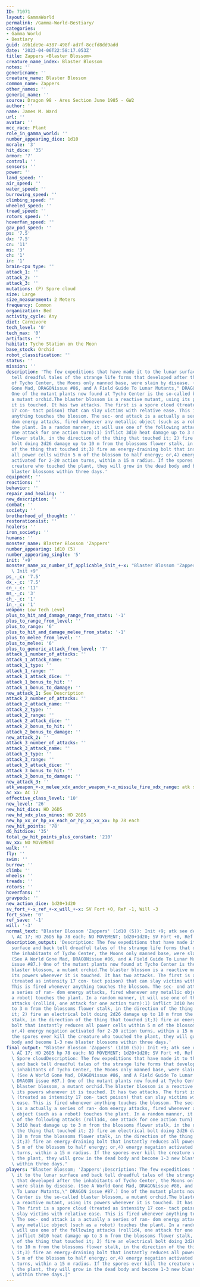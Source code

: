 ```yaml
---
ID: 71071
layout: GammaWorld
permalink: /Gamma-World-Bestiary/
categories:
- Gamma World
- Bestiary
guid: a9b1de9e-4387-498f-ad7f-8ccfd8dd9add
date: '2023-04-06T22:58:17.053Z'
title: Zappers «Blaster Blossom»
creature_name_index: Blaster Blossom
notes: ''
genericname: ''
creature_name: Blaster Blossom
common_name: Zappers
other_names: ''
generic_name: ''
source: Dragon 98 - Ares Section June 1985 - GW2
author: ''
name: James M. Ward
url: ''
avatar: ''
mcc_race: Plant
role_in_gamma_world: ''
number_appearing_dice: 1d10
morale: '3'
hit_dice: '35'
armor: '7'
control: ''
sensors: ''
power: ''
land_speed: ''
air_speed: ''
water_speed: ''
burrowing_speed: ''
climbing_speed: ''
wheeled_speed: ''
tread_speed: ''
rotors_speed: ''
hoverfan_speed: ''
gav_pod_speed: ''
ps: '7.5'
dx: '7.5'
cn: '11'
ms: '3'
ch: '1'
in: '1'
brain-cpu type: ''
attack_1: ''
attack_2: ''
attack_3: ''
mutations: (P) Spore cloud
size: Large
size_measurement: 2 Meters
frequency: Common
organization: Bed
activity_cycle: Any
diet: Carnivore
tech_level: '0'
tech_max: '0'
artifacts: ''
habitat: Tycho Station on the Moon
base_stock: Orchid
robot_classification: ''
status: ''
mission: ''
description: 'The few expeditions that have made it to the lunar surface and back
  tell dreadful tales of the strange life forms that developed after the inhabitants
  of Tycho Center, the Moons only manned base, were slain by disease. (See A World
  Gone Mad, DRAGONissue #86, and A Field Guide To Lunar Mutants," DRAGON issue #87.)
  One of the mutant plants now found at Tycho Center is the so-called blaster blossom,
  a mutant orchid.The blaster blossom is a reactive mutant, using its powers whenever
  it is touched. It has two attacks. The first is a spore cloud (treated as intensity
  17 con- tact poison) that can slay victims with relative ease. This is fired whenever
  anything touches the blossom. The sec- ond attack is a actually a series of ran-
  dom energy attacks, fired whenever any metallic object (such as a robot) touches
  the plant. In a random manner, it will use one of the following attacks (roll1d4,
  one attack for one action turn):1) inflict 3d10 heat damage up to 3 m from the blossoms
  flower stalk, in the direction of the thing that touched it; 2) fire an electrical
  bolt doing 2d26 damage up to 10 m from the blossoms flower stalk, in the direction
  of the thing that touched it;3) fire an energy-draining bolt that instantly reduces
  all power cells within 5 m of the blossom to half energy; or,4) energy negation
  activated for 2-20 action turns, within a 15 m radius. If the spores ever kill the
  creature who touched the plant, they will grow in the dead body and become 1-3 new
  blaster blossoms within three days.'
equipment: ''
reactions: ''
behavior: ''
repair_and_healing: ''
new_description: ''
combat: ''
society: ''
brotherhood_of_thought: ''
restorationsist: ''
healers: ''
iron_society: ''
humans: ''
monster_name: Blaster Blossom 'Zappers'
number_appearing: 1d10 (5)
number_appearing_single: '5'
init: '+9'
monster_name_xx_number_if_applicable_init_+-x: "Blaster Blossom 'Zappers' (1d10 (5)):\
  \ Init +9"
ps_-_c: '7.5'
dx_-_c: '7.5'
cn_-_c: '11'
ms_-_c: '3'
ch_-_c: '1'
in_-_c: '1'
weapon: Low Tech Level
plus_to_hit_and_damage_range_from_stats: '-1'
plus_to_range_from_level: ''
plus_to_range: '6'
plus_to_hit_and_damage_melee_from_stats: '-1'
plus_to_melee_from_level: ''
plus_to_melee: '6'
plus_to_generic_attack_from_level: '7'
attack_1_number_of_attacks: ''
attack_1_attack_name: ''
attack_1_type: ''
attack_1_range: ''
attack_1_attack_dice: ''
attack_1_bonus_to_hit: ''
attack_1_bonus_to_damage: ''
new_attack_1: See Description
attack_2_number_of_attacks: ''
attack_2_attack_name: ''
attack_2_type: ''
attack_2_range: ''
attack_2_attack_dice: ''
attack_2_bonus_to_hit: ''
attack_2_bonus_to_damage: ''
new_attack_2: ''
attack_3_number_of_attacks: ''
attack_3_attack_name: ''
attack_3_type: ''
attack_3_range: ''
attack_3_attack_dice: ''
attack_3_bonus_to_hit: ''
attack_3_bonus_to_damage: ''
new_attack_3: ''
atk_weapon_+-x_melee_xdx_andor_weapon_+-x_missile_fire_xdx_range: atk see description
ac_xx: AC 17
effective_class_level: '10'
new_level: '26'
new_hit_dice: HD 26D5
new_hd_xdx_plus_minus: HD 26D5
new_hp_xx_or_hp_xx_each_or_hp_xx_xx_xx: hp 78 each
new_hit_points: '78'
d6_hitdice: '35'
total_gw_hit_points_plus_constant: '210'
mv_xx: NO MOVEMENT
walk: ''
fly: ''
swim: ''
burrow: ''
climb: ''
wheels: ''
treads: ''
rotors: ''
hoverfans: ''
gravpods: ''
new_action_dice: 1d20+1d20
sv_fort_+-x_ref_+-x_will_+-x: SV Fort +0, Ref -1, Will -3
fort_save: '0'
ref_save: '-1'
will: '-3'
normal_text: "Blaster Blossom 'Zappers' (1d10 (5)): Init +9; atk see description;\
  \ AC 17; HD 26D5 hp 78 each; NO MOVEMENT; 1d20+1d20; SV Fort +0, Ref -1, Will -3"
description_output: 'Description: The few expeditions that have made it to the lunar
  surface and back tell dreadful tales of the strange life forms that developed after
  the inhabitants of Tycho Center, the Moons only manned base, were slain by disease.
  (See A World Gone Mad, DRAGONissue #86, and A Field Guide To Lunar Mutants," DRAGON
  issue #87.) One of the mutant plants now found at Tycho Center is the so-called
  blaster blossom, a mutant orchid.The blaster blossom is a reactive mutant, using
  its powers whenever it is touched. It has two attacks. The first is a spore cloud
  (treated as intensity 17 con- tact poison) that can slay victims with relative ease.
  This is fired whenever anything touches the blossom. The sec- ond attack is a actually
  a series of ran- dom energy attacks, fired whenever any metallic object (such as
  a robot) touches the plant. In a random manner, it will use one of the following
  attacks (roll1d4, one attack for one action turn):1) inflict 3d10 heat damage up
  to 3 m from the blossoms flower stalk, in the direction of the thing that touched
  it; 2) fire an electrical bolt doing 2d26 damage up to 10 m from the blossoms flower
  stalk, in the direction of the thing that touched it;3) fire an energy-draining
  bolt that instantly reduces all power cells within 5 m of the blossom to half energy;
  or,4) energy negation activated for 2-20 action turns, within a 15 m radius. If
  the spores ever kill the creature who touched the plant, they will grow in the dead
  body and become 1-3 new blaster blossoms within three days.'
final_output: "Blaster Blossom 'Zappers' (1d10 (5)): Init +9; atk see description;\
  \ AC 17; HD 26D5 hp 78 each; NO MOVEMENT; 1d20+1d20; SV Fort +0, Ref -1, Will -3(P)\
  \ Spore cloudDescription: The few expeditions that have made it to the lunar surface\
  \ and back tell dreadful tales of the strange life forms that developed after the\
  \ inhabitants of Tycho Center, the Moons only manned base, were slain by disease.\
  \ (See A World Gone Mad, DRAGONissue #86, and A Field Guide To Lunar Mutants,\"\
  \ DRAGON issue #87.) One of the mutant plants now found at Tycho Center is the so-called\
  \ blaster blossom, a mutant orchid.The blaster blossom is a reactive mutant, using\
  \ its powers whenever it is touched. It has two attacks. The first is a spore cloud\
  \ (treated as intensity 17 con- tact poison) that can slay victims with relative\
  \ ease. This is fired whenever anything touches the blossom. The sec- ond attack\
  \ is a actually a series of ran- dom energy attacks, fired whenever any metallic\
  \ object (such as a robot) touches the plant. In a random manner, it will use one\
  \ of the following attacks (roll1d4, one attack for one action turn):1) inflict\
  \ 3d10 heat damage up to 3 m from the blossoms flower stalk, in the direction of\
  \ the thing that touched it; 2) fire an electrical bolt doing 2d26 damage up to\
  \ 10 m from the blossoms flower stalk, in the direction of the thing that touched\
  \ it;3) fire an energy-draining bolt that instantly reduces all power cells within\
  \ 5 m of the blossom to half energy; or,4) energy negation activated for 2-20 action\
  \ turns, within a 15 m radius. If the spores ever kill the creature who touched\
  \ the plant, they will grow in the dead body and become 1-3 new blaster blossoms\
  \ within three days."
players: "Blaster Blossom; 'Zappers';Description: The few expeditions that have made\
  \ it to the lunar surface and back tell dreadful tales of the strange life forms\
  \ that developed after the inhabitants of Tycho Center, the Moons only manned base,\
  \ were slain by disease. (See A World Gone Mad, DRAGONissue #86, and A Field Guide\
  \ To Lunar Mutants,\" DRAGON issue #87.) One of the mutant plants now found at Tycho\
  \ Center is the so-called blaster blossom, a mutant orchid.The blaster blossom is\
  \ a reactive mutant, using its powers whenever it is touched. It has two attacks.\
  \ The first is a spore cloud (treated as intensity 17 con- tact poison) that can\
  \ slay victims with relative ease. This is fired whenever anything touches the blossom.\
  \ The sec- ond attack is a actually a series of ran- dom energy attacks, fired whenever\
  \ any metallic object (such as a robot) touches the plant. In a random manner, it\
  \ will use one of the following attacks (roll1d4, one attack for one action turn):1)\
  \ inflict 3d10 heat damage up to 3 m from the blossoms flower stalk, in the direction\
  \ of the thing that touched it; 2) fire an electrical bolt doing 2d26 damage up\
  \ to 10 m from the blossoms flower stalk, in the direction of the thing that touched\
  \ it;3) fire an energy-draining bolt that instantly reduces all power cells within\
  \ 5 m of the blossom to half energy; or,4) energy negation activated for 2-20 action\
  \ turns, within a 15 m radius. If the spores ever kill the creature who touched\
  \ the plant, they will grow in the dead body and become 1-3 new blaster blossoms\
  \ within three days.|"
---
```

</br>